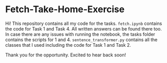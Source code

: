 # Fetch-Take-Home-Exercise

Hi! This repository contains all my code for the tasks. `fetch.ipynb` contains the code for Task 1 and Task 4. All written answers can be found there too. In case there are any issues with running the notebook, the tasks folder contains the scripts for 1 and 4. `sentence_transformer.py` contains all the classes that I used including the code for Task 1 and Task 2. 

Thank you for the opportunity. Excited to hear back soon!
